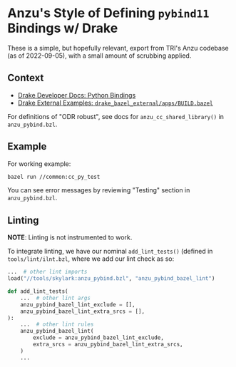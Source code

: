 # Anzu's Style of Defining `pybind11` Bindings w/ Drake

These is a simple, but hopefully relevant, export from TRI's Anzu codebase (as
of 2022-09-05), with a small amount of scrubbing applied.

## Context

* [Drake Developer Docs: Python Bindings](https://github.com/RobotLocomotion/drake/blob/v1.7.0/bindings/pydrake/pydrake_doxygen.h#L166-L186)
* [Drake External Examples: `drake_bazel_external/apps/BUILD.bazel`](https://github.com/RobotLocomotion/drake-external-examples/blob/d7a9a4331d2eb5fcb0dafdd47cc9b92834423cc4/drake_bazel_external/apps/BUILD.bazel#L82-L101)

For definitions of "ODR robust", see docs for `anzu_cc_shared_library()` in
`anzu_pybind.bzl`.

## Example

For working example:

```sh
bazel run //common:cc_py_test
```

You can see error messages by reviewing "Testing" section in
`anzu_pybind.bzl`.

## Linting

**NOTE**: Linting is not instrumented to work.

To integrate linting, we have our nominal `add_lint_tests()` (defined in
`tools/lint/ilnt.bzl`, where we add our lint check as so:

```py
...  # other lint imports
load("//tools/skylark:anzu_pybind.bzl", "anzu_pybind_bazel_lint")

def add_lint_tests(
    ...  # other lint args
    anzu_pybind_bazel_lint_exclude = [],
    anzu_pybind_bazel_lint_extra_srcs = [],
):
    ...  # other lint rules
    anzu_pybind_bazel_lint(
        exclude = anzu_pybind_bazel_lint_exclude,
        extra_srcs = anzu_pybind_bazel_lint_extra_srcs,
    )
    ...
```
